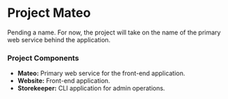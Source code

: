 # Project Mateo 

Pending a name. For now, the project will take on the name of the primary web service behind the application. 

### Project Components

- **Mateo:** Primary web service for the front-end application.
- **Website:** Front-end application.
- **Storekeeper:** CLI application for admin operations. 
